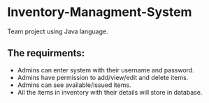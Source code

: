 # Inventory-Managment-System
Team project using Java language.
## **The requirments:**
- Admins can enter system with their username and password.
- Admins have permission to add/view/edit and delete items.
- Admins can see available/issued items.
- All the items in inventory with their details will store in database.
